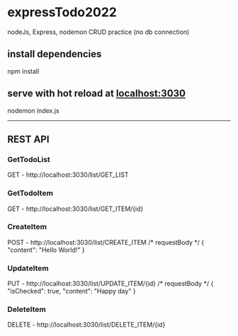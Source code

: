 # expressTodo2022
nodeJs, Express, nodemon CRUD practice (no db connection)

## install dependencies
npm install

## serve with hot reload at [localhost:3030](http://localhost:3030)
nodemon index.js
- - -
## REST API
### GetTodoList
GET - http://localhost:3030/list/GET_LIST

### GetTodoItem
GET - http://localhost:3030/list/GET_ITEM/{id}

### CreateItem
POST - http://localhost:3030/list/CREATE_ITEM
    /* requestBody */
    {
        "content": "Hello World!"
    }

### UpdateItem
PUT - http://localhost:3030/list/UPDATE_ITEM/{id}
    /* requestBody */
    {
        "isChecked": true,
        "content": "Happy day"
    }

### DeleteItem
DELETE - http://localhost:3030/list/DELETE_ITEM/{id}